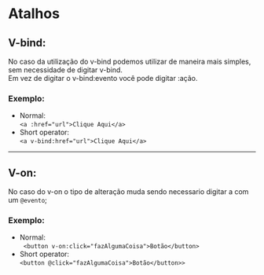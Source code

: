 # Atalhos

## V-bind:

No caso da utilização do v-bind podemos utilizar de maneira mais simples, sem necessidade de digitar v-bind.<br>
Em vez de digitar o v-bind:evento você pode digitar :ação.

### Exemplo:

- Normal:<br>
  `<a :href="url">Clique Aqui</a>`
- Short operator:<br>
  `<a v-bind:href="url">Clique Aqui</a>`

<hr>

## V-on:

No caso do v-on o tipo de alteração muda sendo necessario digitar a com um `@evento`;

### Exemplo:

- Normal:<br>
  ` <button v-on:click="fazAlgumaCoisa">Botão</button>`
- Short operator:<br>
  `<button @click="fazAlgumaCoisa">Botão</button>>`
